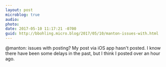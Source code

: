 ```yaml
---
layout: post
microblog: true
audio: 
photo: 
date: 2017-05-10 11:17:21 -0700
guid: http://bbohling.micro.blog/2017/05/10/manton-issues-with.html
---
```

@manton: issues with posting?  My post via iOS app hasn't posted. I know there have been some delays in the past, but I think I posted over an hour ago.
